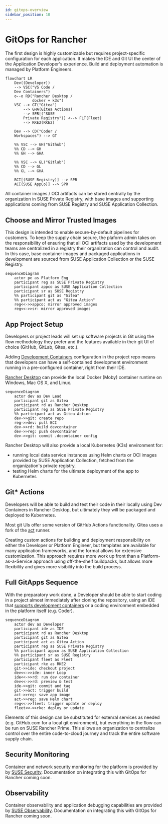 ```yaml
---
id: gitops-overview
sidebar_position: 10
---
```


# GitOps for Rancher

The first design is highly customizable but requires project-specific
configuration for each application. It makes the IDE and Git UI the center of
the Application Developer's experience. Build and deployment automation is
managed by Platform Engineers.

```mermaid
flowchart LR
    Dev((Developer))
    --> VSC("VS Code /
    Dev Containers") 
    o--o RD("Rancher Desktop / 
            docker + k3s")
    VSC --> GT("Gitea")
        --> GHA(Gitea Actions)
        --> SPR[("SUSE 
        Private Registry")] <--> FLT(Fleet)
        --> RKE2(RKE2)

    Dev --> CD("Coder /
    Workspaces") --> GT

    %% VSC --> GH("Github")
    %% CD --> GH
    %% GH --> GHA

    %% VSC --> GL("Gitlab")
    %% CD --> GL
    %% GL --> GHA

    BCI[(SUSE Registry)] --> SPR
    AC[(SUSE AppCo)] --> SPR
```

All container images / OCI artifacts can be stored centrally by the organization
in SUSE Private Registry, with base images and supporting applications coming
from SUSE Registry and SUSE Application Collection.

## Choose and Mirror Trusted Images

This design is intended to enable secure-by-default pipelines for customers. To
keep the supply chain secure, the plaform admin takes on the responsibility of
ensuring that all OCI artifacts used by the development teams are centralized in
a registry their organization can control and audit. In this case, base
container images and packaged applications in development are sourced from SUSE
Application Collection or the SUSE Registry.

```mermaid
sequenceDiagram
    actor pe as Platform Eng 
    participant reg as SUSE Private Registry
    participant appco as SUSE Application Collection
    participant sr as SUSE Registry
    %% participant git as "Gitea"
    %% participant act as "Gitea Action" 
    reg<<->>appco: mirror approved images
    reg<<->>sr: mirror approved images
```

## App Project Setup

Developers or project leads will set up software projects in Git using the flow
methodology they prefer and the features available in their git UI of choice
(GitHub, GitLab, Gitea, etc.).

Adding [Development Containers](https://containers.dev/) configuration in the
project repo means that developers can have a self-contained development
environment running in a pre-configured container, right from their IDE.

[Rancher Desktop](https://rancherdesktop.io/) can provide the local Docker
(Moby) container runtime on Windows, Mac OS X, and Linux.

```mermaid
sequenceDiagram
    actor dev as Dev Lead
    participant git as Gitea
    participant rd as Rancher Desktop
    participant reg as SUSE Private Registry
    %% participant act as Gitea Action 
    dev->>git: create repo
    reg->>dev: pull BCI
    dev->>rd: build devcontainer
    dev->>reg: push devcontainer 
    dev->>git: commit .decontainer config
```

Rancher Desktop will also provide a local Kubernetes (K3s) environment for:

* running local data service instances using Helm charts or OCI
  images provided by SUSE Application Collection, fetched from the
  organization's private registry.
* testing Helm charts for the ultimate deployment of the app to Kubernetes

## Git* Actions

Developers will be able to build and test their code in their locally using Dev
Containers in Rancher Desktop, but ultimately they will be packaged and deployed
to Kubernetes.

Most git UIs offer some version of GitHub Actions functionality. Gitea uses a
fork of the [act](https://github.com/nektos/act) runner.

Creating custom actions for building and deployment responsibility on either the
Developer or Platform Engineer, but templates are available for many application
frameworks, and the format allows for extensive customization. This approach
requires more work up front than a Platform-as-a-Service approach using
off-the-shelf buildpacks, but allows more flexibility and gives more visibility
into the build process.

## Full GitApps Sequence

With the preparatory work done, a Developer should be able to start coding in a
project almost immediately after cloning the repository, using an IDE that [supports development containers](https://containers.dev/supporting#editors) or
a coding environment embedded in the platform itself (e.g. Coder).

```mermaid
sequenceDiagram
    actor dev as Developer
    participant ide as IDE
    participant rd as Rancher Desktop
    participant git as Gitea
    participant act as Gitea Action 
    participant reg as SUSE Private Registry
    %% participant appco as SUSE Application Collection
    %% participant sr as SUSE Registry
    participant fleet as Fleet
    participant rke as RKE2
    git->>ide: checkout project
    dev<<->>ide: inner Loop
    ide<<->>rd: run dev container
    dev<<->>rd: preview & test
    ide->>git: commit and tag
    git->>act: trigger build
    act->>reg: save app image 
    act->>reg: save Helm chart 
    reg<<->>fleet: trigger update or deploy
    fleet<<->>rke: deploy or update 

```

Elements of this design can be substituted for extenral services as needed (e.g.
GitHub.com for a local git environment), but everything in the flow can be run
on SUSE Rancher Prime. This allows an organization to centralize control over
the entire code-to-cloud journey and track the entire software supply chain.

## Security Monitoring

Container and network security monitoring for the platform is provided by by [SUSE Security](https://documentation.suse.com/cloudnative/security/5.4/en/overview.html). Documentation on integrating this with GitOps for Rancher coming soon.

## Observability

Container observability and application debugging capabilities are provided by [SUSE Observability](https://docs.stackstate.com/). Documentation on integrating this with GitOps for Rancher coming soon.